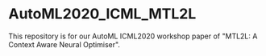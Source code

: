 # AutoML2020_ICML_MTL2L
This repository is for our AutoML ICML2020 workshop paper of "MTL2L: A Context Aware Neural Optimiser". 
